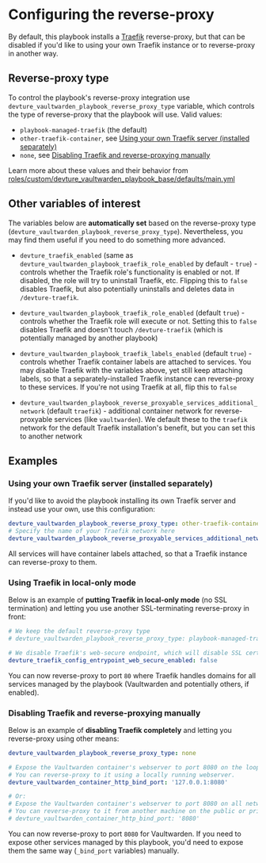 # Configuring the reverse-proxy

By default, this playbook installs a [Traefik](https://traefik.io/) reverse-proxy, but that can be disabled if you'd like to using your own Traefik instance or to reverse-proxy in another way.


## Reverse-proxy type

To control the playbook's reverse-proxy integration use `devture_vaultwarden_playbook_reverse_proxy_type` variable, which controls the type of reverse-proxy that the playbook will use. Valid values:

  - `playbook-managed-traefik` (the default)
  - `other-traefik-container`, see [Using your own Traefik server (installed separately)](#using-your-own-traefik-server-installed-separately)
  - `none`, see [Disabling Traefik and reverse-proxying manually](#disabling-traefik-and-reverse-proxying-manually)

Learn more about these values and their behavior from [roles/custom/devture_vaultwarden_playbook_base/defaults/main.yml](../roles/custom/devture_vaultwarden_playbook_base/defaults/main.yml)


## Other variables of interest

The variables below are **automatically set** based on the reverse-proxy type (`devture_vaultwarden_playbook_reverse_proxy_type`). Nevertheless, you may find them useful if you need to do something more advanced.

- `devture_traefik_enabled` (same as `devture_vaultwarden_playbook_traefik_role_enabled` by default - `true`) - controls whether the Traefik role's functionality is enabled or not. If disabled, the role will try to uninstall Traefik, etc. Flipping this to `false` disables Traefik, but also potentially uninstalls and deletes data in `/devture-traefik`.

- `devture_vaultwarden_playbook_traefik_role_enabled` (default `true`) - controls whether the Traefik role will execute or not. Setting this to `false` disables Traefik and doesn't touch `/devture-traefik` (which is potentially managed by another playbook)

- `devture_vaultwarden_playbook_traefik_labels_enabled` (default `true`) - controls whether Traefik container labels are attached to services. You may disable Traefik with the variables above, yet still keep attaching labels, so that a separately-installed Traefik instance can reverse-proxy to these services. If you're not using Traefik at all, flip this to `false`

- `devture_vaultwarden_playbook_reverse_proxyable_services_additional_network` (default `traefik`) - additional container network for reverse-proxyable services (like `vaultwarden`). We default these to the `traefik` network for the default Traefik installation's benefit, but you can set this to another network


## Examples

### Using your own Traefik server (installed separately)

If you'd like to avoid the playbook installing its own Traefik server and instead use your own, use this configuration:

```yaml
devture_vaultwarden_playbook_reverse_proxy_type: other-traefik-container
# Specify the name of your Traefik network here
devture_vaultwarden_playbook_reverse_proxyable_services_additional_network: traefik
```

All services will have container labels attached, so that a Traefik instance can reverse-proxy to them.


### Using Traefik in local-only mode

Below is an example of **putting Traefik in local-only mode** (no SSL termination) and letting you use another SSL-terminating reverse-proxy in front:

```yaml
# We keep the default reverse-proxy type
# devture_vaultwarden_playbook_reverse_proxy_type: playbook-managed-traefik

# We disable Traefik's web-secure endpoint, which will disable SSL certificate retrieval and http-to-https redirection
devture_traefik_config_entrypoint_web_secure_enabled: false
```

You can now reverse-proxy to port `80` where Traefik handles domains for all services managed by the playbook (Vaultwarden and potentially others, if enabled).


### Disabling Traefik and reverse-proxying manually

Below is an example of **disabling Traefik completely** and letting you reverse-proxy using other means:

```yaml
devture_vaultwarden_playbook_reverse_proxy_type: none

# Expose the Vaultwarden container's webserver to port 8080 on the loopback network interface only.
# You can reverse-proxy to it using a locally running webserver.
devture_vaultwarden_container_http_bind_port: '127.0.0.1:8080'

# Or:
# Expose the Vaultwarden container's webserver to port 8080 on all network interfaces.
# You can reverse-proxy to it from another machine on the public or private network.
# devture_vaultwarden_container_http_bind_port: '8080'
```

You can now reverse-proxy to port `8080` for Vaultwarden. If you need to expose other services managed by this playbook, you'd need to expose them the same way (`_bind_port` variables) manually.
